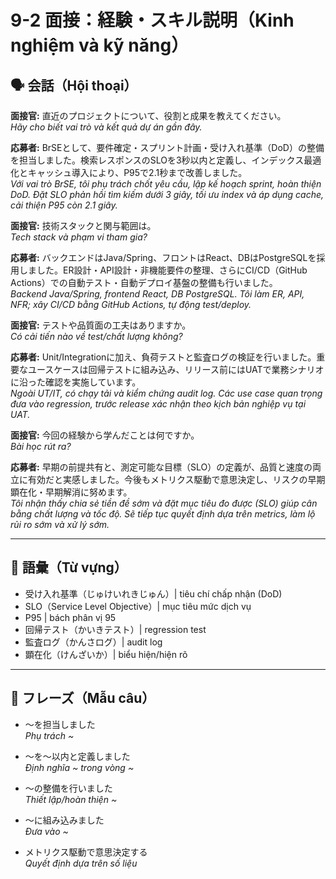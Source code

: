 # 9-2 面接：経験・スキル説明（Kinh nghiệm và kỹ năng）

## 🗣️ 会話（Hội thoại）

**面接官:** 直近のプロジェクトについて、役割と成果を教えてください。  
*Hãy cho biết vai trò và kết quả dự án gần đây.*  

**応募者:** BrSEとして、要件確定・スプリント計画・受け入れ基準（DoD）の整備を担当しました。検索レスポンスのSLOを3秒以内と定義し、インデックス最適化とキャッシュ導入により、P95で2.1秒まで改善しました。  
*Với vai trò BrSE, tôi phụ trách chốt yêu cầu, lập kế hoạch sprint, hoàn thiện DoD. Đặt SLO phản hồi tìm kiếm dưới 3 giây, tối ưu index và áp dụng cache, cải thiện P95 còn 2.1 giây.*  

**面接官:** 技術スタックと関与範囲は。  
*Tech stack và phạm vi tham gia?*  

**応募者:** バックエンドはJava/Spring、フロントはReact、DBはPostgreSQLを採用しました。ER設計・API設計・非機能要件の整理、さらにCI/CD（GitHub Actions）での自動テスト・自動デプロイ基盤の整備も行いました。  
*Backend Java/Spring, frontend React, DB PostgreSQL. Tôi làm ER, API, NFR; xây CI/CD bằng GitHub Actions, tự động test/deploy.*  

**面接官:** テストや品質面の工夫はありますか。  
*Có cải tiến nào về test/chất lượng không?*  

**応募者:** Unit/Integrationに加え、負荷テストと監査ログの検証を行いました。重要なユースケースは回帰テストに組み込み、リリース前にはUATで業務シナリオに沿った確認を実施しています。  
*Ngoài UT/IT, có chạy tải và kiểm chứng audit log. Các use case quan trọng đưa vào regression, trước release xác nhận theo kịch bản nghiệp vụ tại UAT.*  

**面接官:** 今回の経験から学んだことは何ですか。  
*Bài học rút ra?*  

**応募者:** 早期の前提共有と、測定可能な目標（SLO）の定義が、品質と速度の両立に有効だと実感しました。今後もメトリクス駆動で意思決定し、リスクの早期顕在化・早期解消に努めます。  
*Tôi nhận thấy chia sẻ tiền đề sớm và đặt mục tiêu đo được (SLO) giúp cân bằng chất lượng và tốc độ. Sẽ tiếp tục quyết định dựa trên metrics, làm lộ rủi ro sớm và xử lý sớm.*  

---

## 📖 語彙（Từ vựng）

- 受け入れ基準（じゅけいれきじゅん）| tiêu chí chấp nhận (DoD)  
- SLO（Service Level Objective）| mục tiêu mức dịch vụ  
- P95 | bách phân vị 95  
- 回帰テスト（かいきテスト）| regression test  
- 監査ログ（かんさログ）| audit log  
- 顕在化（けんざいか）| biểu hiện/hiện rõ  

---

## 📝 フレーズ（Mẫu câu）

- ～を担当しました  
  *Phụ trách ~*  

- ～を～以内と定義しました  
  *Định nghĩa ~ trong vòng ~*  

- ～の整備を行いました  
  *Thiết lập/hoàn thiện ~*  

- ～に組み込みました  
  *Đưa vào ~*  

- メトリクス駆動で意思決定する  
  *Quyết định dựa trên số liệu*  

